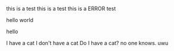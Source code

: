 this is a test
this is a test
this is a ERROR test

hello world 

hello

I have a cat
I don't have a cat
Do I have a cat?
no one knows. 
uwu